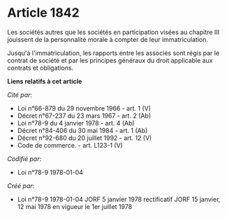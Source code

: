 # Article 1842

Les sociétés autres que les sociétés en participation visées au chapitre III jouissent de la personnalité morale à compter de
leur immatriculation.

Jusqu'à l'immatriculation, les rapports entre les associés sont régis par le contrat de société et par les principes généraux
du droit applicable aux contrats et obligations.

**Liens relatifs à cet article**

_Cité par_:

  - Loi n°66-879 du 29 novembre 1966 - art. 1 (V)
  - Décret n°67-237 du 23 mars 1967 - art. 2 (Ab)
  - Loi n°78-9 du 4 janvier 1978 - art. 4 (Ab)
  - Décret n°84-406 du 30 mai 1984 - art. 1 (Ab)
  - Décret n°92-680 du 20 juillet 1992 - art. 12 (V)
  - Code de commerce. - art. L123-1 (V)

_Codifié par_:

  - Loi n°78-9 1978-01-04

_Créé par_:

  - Loi n°78-9 1978-01-04 JORF 5 janvier 1978 rectificatif JORF 15 janvier, 12 mai 1978 en vigueur le 1er juillet 1978
